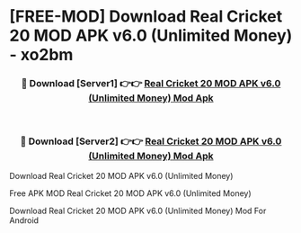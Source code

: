 # [FREE-MOD] Download Real Cricket 20 MOD APK v6.0 (Unlimited Money) - xo2bm


<div align="center">
<h3>🔴 Download [Server1] 👉👉 <a href="https://apk-comot.site?title=Real_Cricket_20_MOD_APK_v6.0_(Unlimited_Money)">Real Cricket 20 MOD APK v6.0 (Unlimited Money) Mod Apk</a></h3><br>

<h3>🔴 Download [Server2] 👉👉 <a href="https://apk-comot.site?title=Real_Cricket_20_MOD_APK_v6.0_(Unlimited_Money)">Real Cricket 20 MOD APK v6.0 (Unlimited Money) Mod Apk</a></h3>
</div>



Download Real Cricket 20 MOD APK v6.0 (Unlimited Money) 

Free APK MOD Real Cricket 20 MOD APK v6.0 (Unlimited Money) 

Download Real Cricket 20 MOD APK v6.0 (Unlimited Money) Mod For Android
